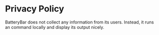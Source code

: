 # Privacy Policy
BatteryBar does not collect any information from its users. 
Instead, it runs an command locally and display its output nicely.
